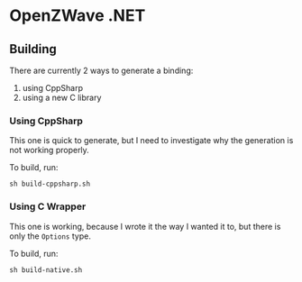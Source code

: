 # OpenZWave .NET

## Building

There are currently 2 ways to generate a binding:
 1. using CppSharp
 2. using a new C library

### Using CppSharp

This one is quick to generate, but I need to investigate why the generation is not working properly.

To build, run:

```
sh build-cppsharp.sh
```

### Using C Wrapper

This one is working, because I wrote it the way I wanted it to, but there is only the `Options` type.

To build, run:

```
sh build-native.sh
```
